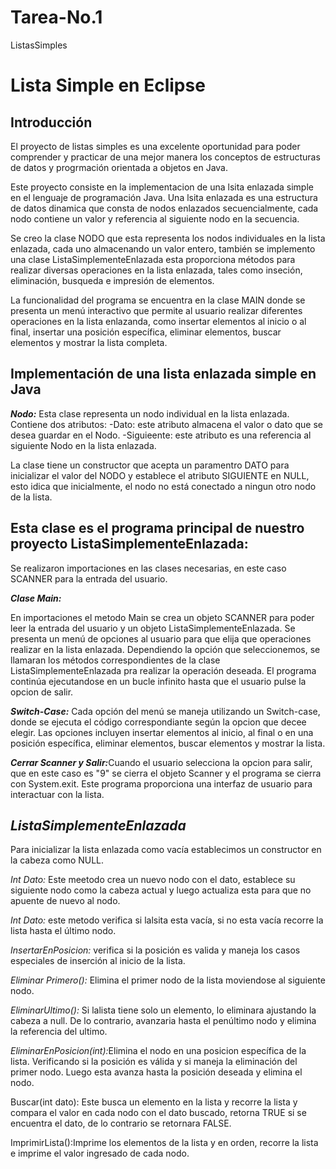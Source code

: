 # Tarea-No.1
ListasSimples
<h1>Lista Simple en Eclipse</h1>
<h2>Introducción</h2>

<p>El proyecto de listas simples es una excelente oportunidad para poder comprender y practicar de una mejor manera los conceptos de estructuras de datos y progrmación orientada a objetos en Java.</p>

<p>Este proyecto consiste en la implementacion de una lsita enlazada simple en el lenguaje de programación Java. Una lsita enlazada es una estructura de datos dinamica que consta de nodos enlazados secuencialmente, cada nodo contiene un valor y referencia al siguiente nodo en la secuencia.</p>

<p>Se creo la clase NODO que esta representa los nodos individuales en la lista enlazada, cada uno almacenando un valor entero, también se implemento una clase ListaSimplementeEnlazada esta proporciona métodos para realizar diversas operaciones en la lista enlazada, tales como inseción, eliminación, busqueda e impresión de elementos.</p>

<p>La funcionalidad del programa se encuentra en la clase MAIN donde se presenta un menú interactivo que permite al usuario realizar diferentes operaciones en la lista enlazanda, como insertar elementos al inicio o al final, insertar una posición específica, eliminar elementos, buscar elementos y mostrar la lista completa.</p>

<h2>Implementación de una lista enlazada simple en Java</h2>
<p> <em><strong>Nodo:</strong></em> Esta clase representa un nodo individual en la lista enlazada. Contiene dos atributos:
-Dato: este atributo almacena el valor o dato que se desea guardar en el Nodo.
-Siguieente: este atributo es una referencia al siguiente Nodo en la lista enlazada.</P>
<p>La clase tiene un constructor que acepta un paramentro DATO para inicializar el valor del NODO y establece el atributo SIGUIENTE en NULL, esto idica que inicialmente, el nodo no está conectado a ningun otro nodo de la lista.</p>

<h2>Esta clase es el programa principal de nuestro proyecto ListaSimplementeEnlazada:</h2>
<p>Se realizaron importaciones en las clases necesarias, en este caso SCANNER para la entrada del usuario.</p>
<p><em><strong>Clase Main:</strong></em></p>
<p>En importaciones el metodo Main se crea un objeto SCANNER para poder leer la entrada del usuario y un objeto ListaSimplementeEnlazada.
Se presenta un menú de opciones al usuario para que elija que operaciones realizar en la lista enlazada.
Dependiendo la opción que seleccionemos, se llamaran los métodos correspondientes de la clase ListaSimplementeEnlazada pra realizar la operación deseada. El programa continúa ejecutandose en un bucle infinito hasta que el usuario pulse la opcion de salir.</p>

<p><em><strong>Switch-Case:</strong></em> Cada opción del menú se maneja utilizando un Switch-case, donde se ejecuta el código correspondiante según la opcion que decee elegir. Las opciones incluyen insertar elementos al inicio, al final o en una posición específica, eliminar elementos, buscar elementos y mostrar la lista.</p>

<p><em><strong>Cerrar Scanner y Salir:</strong></em>Cuando el usuario selecciona la opcion para salir, que en este caso es "9" se cierra el objeto Scanner y el programa se cierra con System.exit. Este programa proporciona una interfaz de usuario para interactuar con la lista. </p>

<h2><em><string>ListaSimplementeEnlazada</string></em></h2>

<p>Para inicializar la lista enlazada como vacía establecimos un constructor en la cabeza como NULL.</p>
<p><em><string>Int Dato:</string></em> Este meetodo crea un nuevo nodo con el dato, establece su siguiente nodo como la cabeza actual y luego actualiza esta para que no apuente de nuevo al nodo.</p>
<p><em><string>Int Dato:</string></em> este metodo verifica si lalsita esta vacía, si no esta vacía recorre la lista hasta el último nodo.
</p>
<p><em><string>InsertarEnPosicion:</string></em> verifica si la posición es valida y maneja los casos especiales de inserción al inicio de la lista.</p>
<p><em><string>Eliminar Primero():</string></em> Elimina el primer nodo de la lista moviendose al siguiente nodo.</p>

<p><em><string>EliminarUltimo():</string></em> Si lalista tiene solo un elemento, lo eliminara ajustando la cabeza a null. De lo contrario, avanzaria hasta el penúltimo nodo y elimina la referencia del ultimo.</p>

<p><em><string>EliminarEnPosicion(int):</string></em>Elimina el nodo en una posicion específica de la lista. Verificando si la posición es válida y si maneja la eliminación del primer nodo. Luego esta avanza hasta la posición deseada y elimina el nodo.</p>
<p><string>Buscar(int dato):</string> Este busca un elemento en la lista y recorre la lista y compara el valor en cada nodo con el dato buscado, retorna TRUE si se encuentra el dato, de lo contrario se retornara FALSE.</p>

<P><string>ImprimirLista():</string>Imprime los elementos de la lista y en orden, recorre la lista e imprime el valor ingresado de cada nodo.</P>
